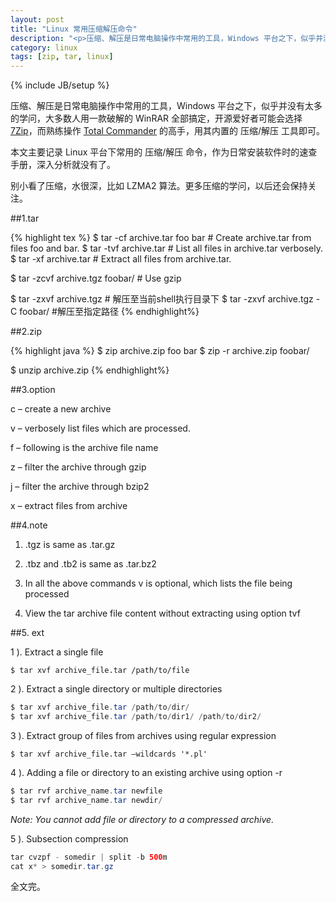 ```yaml
---
layout: post
title: "Linux 常用压缩解压命令"
description: "<p>压缩、解压是日常电脑操作中常用的工具，Windows 平台之下，似乎并没有太多的学问，大多数人用一款破解的 WinRAR 全部搞定，开源爱好者可能会选择 <a href='http://sparanoid.com/lab/7z/' target='_blank'>7Zip</a>，而熟练操作 <a href='http://www.ghisler.com/' target='_blank'>Total Commander</a> 的高手，用其内置的 压缩/解压 工具即可。</p><p>本文主要记录 Linux 平台下常用的 压缩/解压 命令，作为日常安装软件时的速查手册，深入分析就没有了。</p><p>别小看了压缩，水很深，比如 LZMA2 算法。更多压缩的学问，以后还会保持关注。</p>"
category: linux
tags: [zip, tar, linux]
---
```

{% include JB/setup %}

压缩、解压是日常电脑操作中常用的工具，Windows 平台之下，似乎并没有太多的学问，大多数人用一款破解的 WinRAR 全部搞定，开源爱好者可能会选择 [7Zip](http://sparanoid.com/lab/7z/)，而熟练操作 [Total Commander](http://www.ghisler.com/) 的高手，用其内置的 压缩/解压 工具即可。

本文主要记录 Linux 平台下常用的 压缩/解压 命令，作为日常安装软件时的速查手册，深入分析就没有了。

别小看了压缩，水很深，比如 LZMA2 算法。更多压缩的学问，以后还会保持关注。

##1.tar

{% highlight tex %}
$ tar -cf archive.tar foo bar # Create archive.tar from files foo and bar.
$ tar -tvf archive.tar # List all files in archive.tar verbosely.
$ tar -xf archive.tar # Extract all files from archive.tar.

$ tar -zcvf archive.tgz foobar/ # Use gzip

$ tar -zxvf archive.tgz # 解压至当前shell执行目录下
$ tar -zxvf archive.tgz -C foobar/ #解压至指定路径
{% endhighlight%}

##2.zip

{% highlight java %}
$ zip archive.zip foo bar
$ zip -r archive.zip foobar/

$ unzip archive.zip
{% endhighlight%}

##3.option

c – create a new archive

v – verbosely list files which are processed.

f – following is the archive file name

z – filter the archive through gzip

j – filter the archive through bzip2

x – extract files from archive

##4.note

1. .tgz is same as .tar.gz

2. .tbz and .tb2 is same as .tar.bz2

3. In all the above commands v is optional, which lists the file being processed

4. View the tar archive file content without extracting using option tvf

##5. ext


1 ). Extract a single file

`$ tar xvf archive_file.tar /path/to/file`

2 ). Extract a single directory or multiple directories

```java
$ tar xvf archive_file.tar /path/to/dir/
$ tar xvf archive_file.tar /path/to/dir1/ /path/to/dir2/
```

3 ). Extract group of files from  archives using regular expression

`$ tar xvf archive_file.tar –wildcards '*.pl'`

4 ). Adding a file or directory to an existing archive using option -r

```java
$ tar rvf archive_name.tar newfile
$ tar rvf archive_name.tar newdir/
```

*Note: You cannot add file or directory to a compressed archive.*

5 ). Subsection compression

```java
tar cvzpf - somedir | split -b 500m
cat x* > somedir.tar.gz
```

全文完。